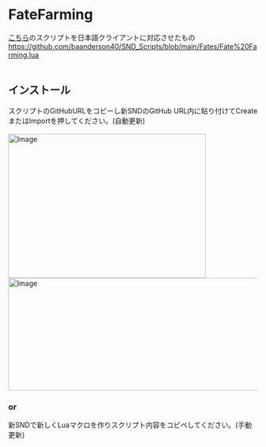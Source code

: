 # FateFarming<br/>
[こちら](https://github.com/baanderson40/SND_Scripts/blob/main/Fates/Fate%20Farming.lua)のスクリプトを日本語クライアントに対応させたもの<br/>
https://github.com/baanderson40/SND_Scripts/blob/main/Fates/Fate%20Farming.lua<br/>
<br/>

## インストール<br/>
スクリプトのGitHubURLをコピーし新SNDのGitHub URL内に貼り付けてCreateまたはImportを押してください。(自動更新)<br/>
<br/>
<img width="399" height="291" alt="Image" src="https://github.com/user-attachments/assets/f22455eb-0974-40b6-a759-8f6d49f7b8f5" /><br/>
<img width="704" height="227" alt="Image" src="https://github.com/user-attachments/assets/32f1e50c-a144-4b43-805d-53a838cc9886" />

### or

新SNDで新しくLuaマクロを作りスクリプト内容をコピペしてください。(手動更新)